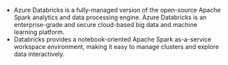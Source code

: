 - Azure Databricks is a fully-managed version of the open-source Apache Spark analytics and data processing engine. Azure Databricks is an enterprise-grade and secure cloud-based big data and machine learning platform.
- Databricks provides a notebook-oriented Apache Spark as-a-service workspace environment, making it easy to manage clusters and explore data interactively.

